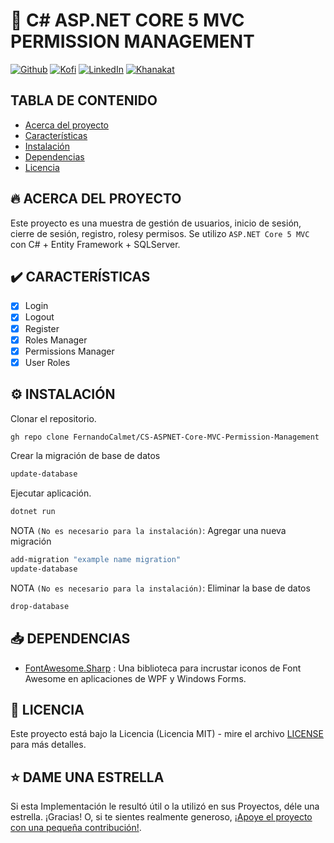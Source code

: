 # 🦄 C# ASP.NET CORE 5 MVC PERMISSION MANAGEMENT

[![Github][github-shield]][github-url]
[![Kofi][kofi-shield]][kofi-url]
[![LinkedIn][linkedin-shield]][linkedin-url]
[![Khanakat][khanakat-shield]][khanakat-url]

## TABLA DE CONTENIDO

* [Acerca del proyecto](#acerca-del-proyecto)
* [Características](#características)
* [Instalación](#instalación)
* [Dependencias](#dependencias)
* [Licencia](#licencia)

## 🔥 ACERCA DEL PROYECTO

Este proyecto es una muestra de gestión de usuarios, inicio de sesión, cierre de sesión, registro, rolesy permisos. Se utilizo ``ASP.NET Core 5 MVC`` con C# + Entity Framework + SQLServer.

## ✔️ CARACTERÍSTICAS

- [x] Login
- [x] Logout
- [x] Register
- [x] Roles Manager
- [x] Permissions Manager
- [x] User Roles

## ⚙️ INSTALACIÓN

Clonar el repositorio.

```bash
gh repo clone FernandoCalmet/CS-ASPNET-Core-MVC-Permission-Management
```

Crear la migración de base de datos

```bash
update-database
```

Ejecutar aplicación.

```bash
dotnet run
```

NOTA `(No es necesario para la instalación)`: Agregar una nueva migración

```bash
add-migration "example name migration"
update-database
```

NOTA `(No es necesario para la instalación)`: Eliminar la base de datos

```bash
drop-database
```

## 📥 DEPENDENCIAS

- [FontAwesome.Sharp](https://www.nuget.org/packages/FontAwesome.Sharp) : Una biblioteca para incrustar iconos de Font Awesome en aplicaciones de WPF y Windows Forms.

## 📄 LICENCIA

Este proyecto está bajo la Licencia (Licencia MIT) - mire el archivo [LICENSE](LICENSE) para más detalles.

## ⭐️ DAME UNA ESTRELLA

Si esta Implementación le resultó útil o la utilizó en sus Proyectos, déle una estrella. ¡Gracias! O, si te sientes realmente generoso, [¡Apoye el proyecto con una pequeña contribución!](https://ko-fi.com/fernandocalmet).

<!--- reference style links --->
[github-shield]: https://img.shields.io/badge/-@fernandocalmet-%23181717?style=flat-square&logo=github
[github-url]: https://github.com/fernandocalmet
[kofi-shield]: https://img.shields.io/badge/-@fernandocalmet-%231DA1F2?style=flat-square&logo=kofi&logoColor=ff5f5f
[kofi-url]: https://ko-fi.com/fernandocalmet
[linkedin-shield]: https://img.shields.io/badge/-fernandocalmet-blue?style=flat-square&logo=Linkedin&logoColor=white&link=https://www.linkedin.com/in/fernandocalmet
[linkedin-url]: https://www.linkedin.com/in/fernandocalmet
[khanakat-shield]: https://img.shields.io/badge/khanakat.com-brightgreen?style=flat-square
[khanakat-url]: https://khanakat.com